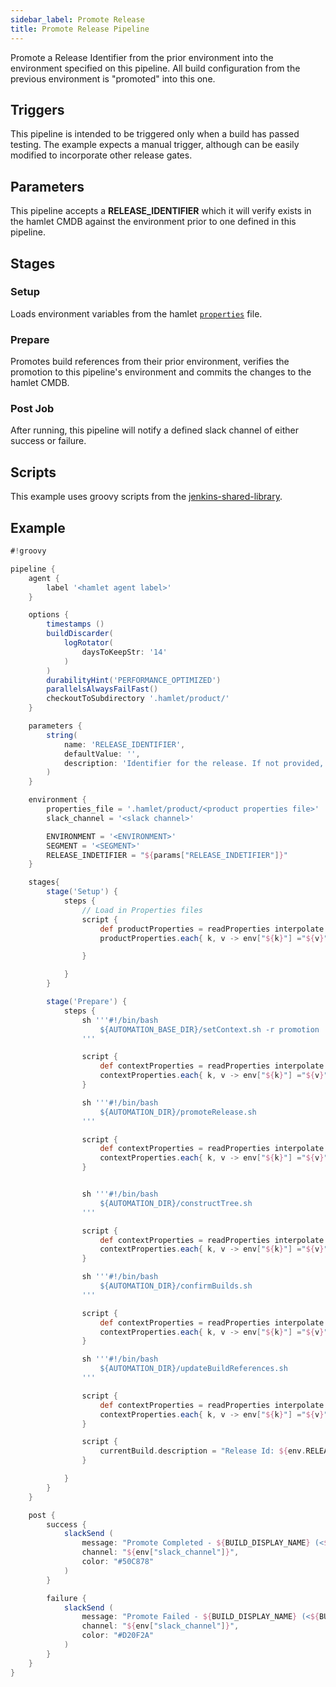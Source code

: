 ```yaml
---
sidebar_label: Promote Release
title: Promote Release Pipeline
---
```

Promote a Release Identifier from the prior environment into the environment specified on this pipeline. All build configuration from the previous environment is "promoted" into this one.

## Triggers

This pipeline is intended to be triggered only when a build has passed testing. The example expects a manual trigger, although can be easily modified to incorporate other release gates.

## Parameters

This pipeline accepts a **RELEASE_IDENTIFIER** which it will verify exists in the hamlet CMDB against the environment prior to one defined in this pipeline.

## Stages

### Setup

Loads environment variables from the hamlet [`properties`](../properties/properties) file.

### Prepare

Promotes build references from their prior environment, verifies the promotion to this pipeline's environment and commits the changes to the hamlet CMDB.

### Post Job

After running, this pipeline will notify a defined slack channel of either success or failure.

## Scripts

This example uses groovy scripts from the [jenkins-shared-library](https://github.com/hamlet-io/jenkins-shared-library).

## Example

```groovy
#!groovy

pipeline {
    agent {
        label '<hamlet agent label>'
    }

    options {
        timestamps ()
        buildDiscarder(
            logRotator(
                daysToKeepStr: '14'
            )
        )
        durabilityHint('PERFORMANCE_OPTIMIZED')
        parallelsAlwaysFailFast()
        checkoutToSubdirectory '.hamlet/product/'
    }

    parameters {
        string(
            name: 'RELEASE_IDENTIFIER',
            defaultValue: '',
            description: 'Identifier for the release. If not provided, the current build number will be used'
        )
    }

    environment {
        properties_file = '.hamlet/product/<product properties file>'
        slack_channel = '<slack channel>'

        ENVIRONMENT = '<ENVIRONMENT>'
        SEGMENT = '<SEGMENT>'
        RELEASE_INDETIFIER = "${params["RELEASE_INDETIFIER"]}"
    }

    stages{
        stage('Setup') {
            steps {
                // Load in Properties files
                script {
                    def productProperties = readProperties interpolate: true, file: "${env.properties_file}";
                    productProperties.each{ k, v -> env["${k}"] ="${v}" }

                }

            }
        }

        stage('Prepare') {
            steps {
                sh '''#!/bin/bash
                    ${AUTOMATION_BASE_DIR}/setContext.sh -r promotion
                '''

                script {
                    def contextProperties = readProperties interpolate: true, file: "${WORKSPACE}/context.properties";
                    contextProperties.each{ k, v -> env["${k}"] ="${v}" }
                }

                sh '''#!/bin/bash
                    ${AUTOMATION_DIR}/promoteRelease.sh
                '''

                script {
                    def contextProperties = readProperties interpolate: true, file: "${WORKSPACE}/context.properties";
                    contextProperties.each{ k, v -> env["${k}"] ="${v}" }
                }


                sh '''#!/bin/bash
                    ${AUTOMATION_DIR}/constructTree.sh
                '''

                script {
                    def contextProperties = readProperties interpolate: true, file: "${WORKSPACE}/context.properties";
                    contextProperties.each{ k, v -> env["${k}"] ="${v}" }
                }

                sh '''#!/bin/bash
                    ${AUTOMATION_DIR}/confirmBuilds.sh
                '''

                script {
                    def contextProperties = readProperties interpolate: true, file: "${WORKSPACE}/context.properties";
                    contextProperties.each{ k, v -> env["${k}"] ="${v}" }
                }

                sh '''#!/bin/bash
                    ${AUTOMATION_DIR}/updateBuildReferences.sh
                '''

                script {
                    def contextProperties = readProperties interpolate: true, file: "${WORKSPACE}/context.properties";
                    contextProperties.each{ k, v -> env["${k}"] ="${v}" }
                }

                script {
                    currentBuild.description = "Release Id: ${env.RELEASE_IDENTIFIER}"
                }

            }
        }
    }

    post {
        success {
            slackSend (
                message: "Promote Completed - ${BUILD_DISPLAY_NAME} (<${BUILD_URL}|Open>)\n Environment: ${env.ENVIRONMENT} - Segment: ${env.SEGMENT}",
                channel: "${env["slack_channel"]}",
                color: "#50C878"
            )
        }

        failure {
            slackSend (
                message: "Promote Failed - ${BUILD_DISPLAY_NAME} (<${BUILD_URL}|Open>)\n Environment: ${env.ENVIRONMENT} - Segment: ${env.SEGMENT}",
                channel: "${env["slack_channel"]}",
                color: "#D20F2A"
            )
        }
    }
}
```
